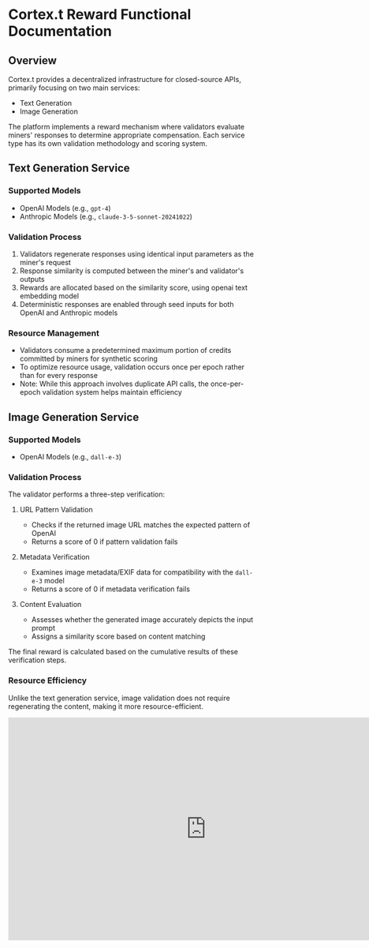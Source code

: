 # Cortex.t Reward Functional Documentation

## Overview

Cortex.t provides a decentralized infrastructure for closed-source APIs, primarily focusing on two main services:
- Text Generation
- Image Generation

The platform implements a reward mechanism where validators evaluate miners' responses to determine appropriate compensation. Each service type has its own validation methodology and scoring system.

## Text Generation Service

### Supported Models
- OpenAI Models (e.g., `gpt-4`)
- Anthropic Models (e.g., `claude-3-5-sonnet-20241022`)

### Validation Process
1. Validators regenerate responses using identical input parameters as the miner's request
2. Response similarity is computed between the miner's and validator's outputs
3. Rewards are allocated based on the similarity score, using openai text embedding model
4. Deterministic responses are enabled through seed inputs for both OpenAI and Anthropic models

### Resource Management
- Validators consume a predetermined maximum portion of credits committed by miners for synthetic scoring
- To optimize resource usage, validation occurs once per epoch rather than for every response
- Note: While this approach involves duplicate API calls, the once-per-epoch validation system helps maintain efficiency

## Image Generation Service

### Supported Models
- OpenAI Models (e.g., `dall-e-3`)

### Validation Process
The validator performs a three-step verification:

1. URL Pattern Validation
   - Checks if the returned image URL matches the expected pattern of OpenAI
   - Returns a score of 0 if pattern validation fails

2. Metadata Verification
   - Examines image metadata/EXIF data for compatibility with the `dall-e-3` model
   - Returns a score of 0 if metadata verification fails

3. Content Evaluation
   - Assesses whether the generated image accurately depicts the input prompt
   - Assigns a similarity score based on content matching

The final reward is calculated based on the cumulative results of these verification steps.

### Resource Efficiency
Unlike the text generation service, image validation does not require regenerating the content, making it more resource-efficient.

<iframe style="border: 1px solid rgba(0, 0, 0, 0.1);" width="800" height="450" src="https://embed.figma.com/board/1ikEvDEIS2zgQGNGcmL474/Untitled?node-id=0-1&embed-host=share" allowfullscreen></iframe>